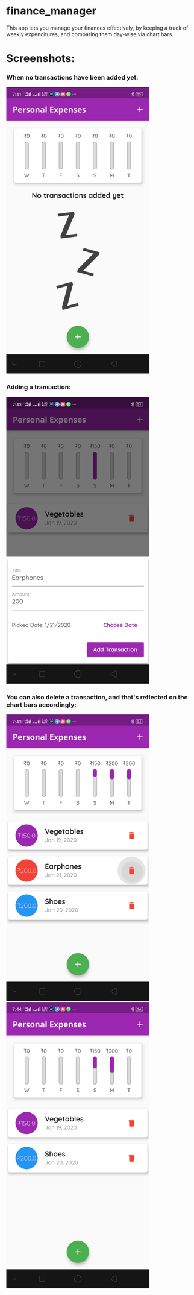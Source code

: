 # finance_manager
This app lets you manage your finances effectively, by keeping a track of weekly expenditures, and comparing them day-wise via chart bars.

# Screenshots:

### When no transactions have been added yet:

<img src = "Screenshots/Screenshot_2020-01-21-19-41-43-67_62c6c3bc526fa423cf6a9cf72f57d28c.png" width = 380 height = 760>

### Adding a transaction:

<img src = "Screenshots/Screenshot_2020-01-21-19-43-12-33_62c6c3bc526fa423cf6a9cf72f57d28c.png" width = 380 height = 760>

### You can also delete a transaction, and that's reflected on the chart bars accordingly:

<img src = "Screenshots/Screenshot_2020-01-21-19-43-57-07_62c6c3bc526fa423cf6a9cf72f57d28c.png" width = 380 height = 760>

<img src = "Screenshots/Screenshot_2020-01-21-19-44-00-91_62c6c3bc526fa423cf6a9cf72f57d28c.png" width = 380 height = 760>
